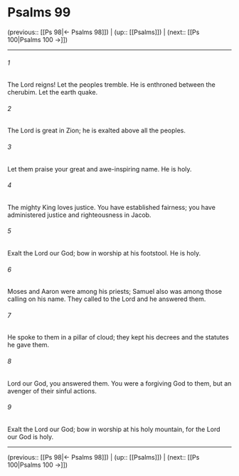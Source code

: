# Psalms 99

(previous:: [[Ps 98|← Psalms 98]]) | (up:: [[Psalms]]) | (next:: [[Ps 100|Psalms 100 →]])

***


###### 1 
The Lord reigns! Let the peoples tremble. He is enthroned between the cherubim. Let the earth quake. 

###### 2 
The Lord is great in Zion; he is exalted above all the peoples. 

###### 3 
Let them praise your great and awe-inspiring name. He is holy. 

###### 4 
The mighty King loves justice. You have established fairness; you have administered justice and righteousness in Jacob. 

###### 5 
Exalt the Lord our God; bow in worship at his footstool. He is holy. 

###### 6 
Moses and Aaron were among his priests; Samuel also was among those calling on his name. They called to the Lord and he answered them. 

###### 7 
He spoke to them in a pillar of cloud; they kept his decrees and the statutes he gave them. 

###### 8 
Lord our God, you answered them. You were a forgiving God to them, but an avenger of their sinful actions. 

###### 9 
Exalt the Lord our God; bow in worship at his holy mountain, for the Lord our God is holy.

***

(previous:: [[Ps 98|← Psalms 98]]) | (up:: [[Psalms]]) | (next:: [[Ps 100|Psalms 100 →]])
